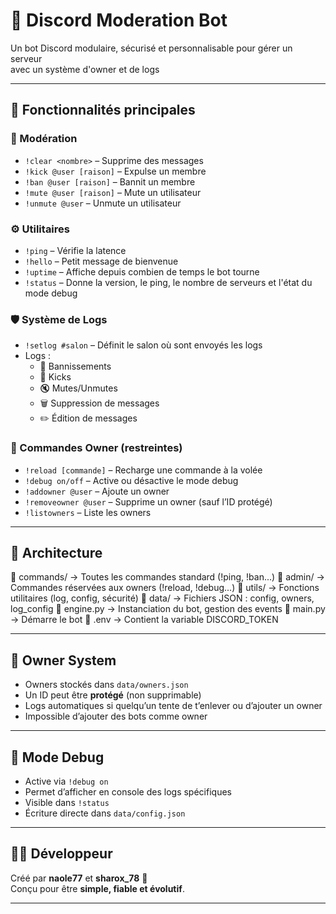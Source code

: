 # 🤖 Discord Moderation Bot

Un bot Discord modulaire, sécurisé et personnalisable pour gérer un serveur   
avec un système d'owner et de logs

---

## 🚀 Fonctionnalités principales

### 🧩 Modération
- `!clear <nombre>` – Supprime des messages
- `!kick @user [raison]` – Expulse un membre
- `!ban @user [raison]` – Bannit un membre
- `!mute @user [raison]` – Mute un utilisateur
- `!unmute @user` – Unmute un utilisateur

### ⚙️ Utilitaires
- `!ping` – Vérifie la latence
- `!hello` – Petit message de bienvenue
- `!uptime` – Affiche depuis combien de temps le bot tourne
- `!status` – Donne la version, le ping, le nombre de serveurs et l'état du mode debug

### 🛡️ Système de Logs
- `!setlog #salon` – Définit le salon où sont envoyés les logs
- Logs :
  - 🔨 Bannissements
  - 👢 Kicks
  - 🔇 Mutes/Unmutes
  - 🗑️ Suppression de messages
  - ✏️ Édition de messages

### 👑 Commandes Owner (restreintes)
- `!reload [commande]` – Recharge une commande à la volée
- `!debug on/off` – Active ou désactive le mode debug
- `!addowner @user` – Ajoute un owner
- `!removeowner @user` – Supprime un owner (sauf l’ID protégé)
- `!listowners` – Liste les owners

---

## 🧠 Architecture

📁 commands/        → Toutes les commandes standard (!ping, !ban...)
📁 admin/           → Commandes réservées aux owners (!reload, !debug...)
📁 utils/           → Fonctions utilitaires (log, config, sécurité)
📁 data/            → Fichiers JSON : config, owners, log_config
📄 engine.py        → Instanciation du bot, gestion des events
📄 main.py          → Démarre le bot
📄 .env             → Contient la variable DISCORD_TOKEN

---

## 🔐 Owner System

- Owners stockés dans `data/owners.json`
- Un ID peut être **protégé** (non supprimable)
- Logs automatiques si quelqu’un tente de t’enlever ou d’ajouter un owner
- Impossible d’ajouter des bots comme owner

---

## 🐞 Mode Debug

- Active via `!debug on`
- Permet d’afficher en console des logs spécifiques
- Visible dans `!status`
- Écriture directe dans `data/config.json`

---

## 🧑‍💻 Développeur

Créé par **naole77** et **sharox_78** 🧠  
Conçu pour être **simple, fiable et évolutif**.

---
